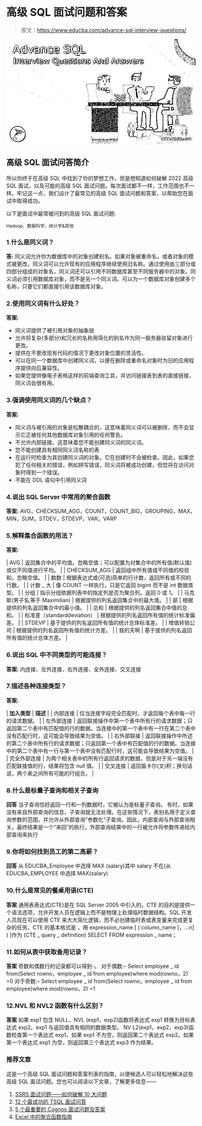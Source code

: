 # 高级 SQL 面试问题和答案

> 原文：<https://www.educba.com/advance-sql-interview-questions/>

![Advance SQL Interview Questions And Answers](img/b508eb4aaa4f4730754990afac55ad47.png)



## 高级 SQL 面试问答简介

所以你终于在高级 SQL 中找到了你的梦想工作，但是想知道如何破解 2022 高级 SQL 面试，以及可能的高级 SQL 面试问题。每次面试都不一样，工作范围也不一样。牢记这一点，我们设计了最常见的高级 SQL 面试问题和答案，以帮助您在面试中取得成功。

以下是面试中最常被问到的高级 SQL 面试问题:

<small>Hadoop、数据科学、统计学&其他</small>

### 1.什么是同义词？

**答:**
同义词允许你为数据库中的对象创建别名。如果对象被重命名，或者对象的模式被更改，同义词可以允许现有的应用程序继续使用旧名称。通过使用由三部分或四部分组成的对象名，同义词还可以引用不同数据库甚至不同服务器中的对象。同义词必须引用数据库对象，而不是另一个同义词。可以为一个数据库对象创建多个名称，只要它们都直接引用该数据库对象。

### 2.使用同义词有什么好处？

**答案:**

*   同义词提供了被引用对象的抽象层
*   允许将复杂(多部分)和冗长的名称用简化的别名作为同一服务器驻留对象进行更改。
*   提供在不更改现有代码的情况下更改对象位置的灵活性。
*   可以在同一个数据库中创建同义词，以便在删除或重命名对象时为旧的应用程序提供向后兼容性。
*   如果您提供像电子表格这样的前端查询工具，并访问链接表到表的直接链接，同义词会很有用。

### 3.强调使用同义词的几个缺点？

**答案:**

*   同义词与被引用的对象是松散耦合的，这意味着同义词可以被删除，而不会显示它正被任何其他数据库对象引用的任何警告。
*   不允许内部链接。这意味着您不能创建同义词的同义词。
*   您不能创建具有相同同义词名称的表
*   在运行时检查为其创建同义词的对象。它在创建时不会被检查。因此，如果您犯了任何相关的错误，例如拼写错误，同义词将被成功创建，但您将在访问对象时得到一个错误。
*   不能在 DDL 语句中引用同义词

### 4.说出 SQL Server 中常用的聚合函数

**答案:**
AVG，CHECKSUM_AGG，COUNT，COUNT_BIG，GROUPING，MAX，MIN，SUM，STDEV，STDEVP，VAR，VARP

### 5.解释集合函数的用法？

**答案:**

| AVG | 返回集合中的平均值。忽略空值；可以配置为对集合中的所有值(默认值)或仅不同值进行平均。 |
| CHECKSUM_AGG | 返回组中所有值或不同值的校验和，忽略空值。 |
| 数数 | 根据表达式或(可选)简单的行计数，返回所有或不同的行数。 |
| 计数 _ 大 | 像 COUNT 一样执行，只是它返回 bigint 而不是 int 数据类型。 |
| 分组 | 指示分组依据列表中的指定列是否为聚合列。返回 0 或 1。 |
| 马克斯(男子名ˌ等于 Maximilian) | 根据提供的列名返回集合中的最大值。 |
| 部 | 根据提供的列名返回集合中的最小值。 |
| 总和 | 根据提供的列名返回集合中值的总和。 |
| 标准差（standarddeviation） | 根据提供的列名返回所有值的统计标准偏差。 |
| STDEVP | 基于提供的列名返回所有值的统计总体标准差。 |
| 增值转销公司 | 根据提供的列名返回所有值的统计方差。 |
| 我的天啊 | 基于提供的列名返回所有值的统计总体方差。 |

### 6.说出 SQL 中不同类型的可能连接？

**答案:**
内连接、左外连接、右外连接、全外连接、交叉连接

### 7.描述各种连接类型？

**答案:**

| **加入类型** | **描述** |
| 内部连接 | 仅当连接字段完全匹配时，才返回每个表中每一行的请求数据。 |
| 左外部连接 | 返回联接操作中第一个表中所有行的请求数据；只返回第二个表中有匹配值的行的数据。当连接中的第一个表中有一行在第二个表中没有匹配行时，这可能会导致结果为空值。 |
| 右外部联接 | 返回联接操作中所述的第二个表中所有行的请求数据；只返回第一个表中有匹配值的行的数据。当连接中的第二个表中有一行与第一个表中没有匹配行时，这可能会导致结果为空值。 |
| 完全外部连接 | 为两个相关表中的所有行返回请求的数据，但是对于另一端没有匹配联接值的行，结果将包含 null 值。 |
| 交叉连接 | 返回笛卡尔(叉)积；换句话说，两个表之间所有可能的行组合。 |

### 8.什么是标量子查询和相关子查询

**回答**
当子查询恰好返回一行和一列数据时，它被认为是标量子查询。
有时，如果没有来自外部查询的信息，子查询就无法处理。在这些情况下，表别名用于定义查询参数的范围，并允许从外部查询“参数化”子查询。因此，内部查询与外部查询相关。最终结果是一个“来回”的执行，外部查询结果中的一行被允许将参数传递给内部查询来执行

### 9.你将如何找到员工的第二高薪？

**回答**
从 EDUCBA_Employee 中选择 MAX (salary)其中 salary 不在(从 EDUCBA_EMPLOYEE 中选择 MAX(salary)

### 10.什么是常见的餐桌用语(CTE)

**答案**
通用表表达式(CTE)是在 SQL Server 2005 中引入的。CTE 的目的是提供一个语法选项，允许开发人员在逻辑上而不是物理上处理临时数据结构。SQL 开发人员现在可以使用 CTE 来大大简化逻辑，而不必创建临时表或表变量来完成更复杂的任务。CTE 的基本格式是
，用 expression_name [ ( column_name [，…n] ) ]作为
(CTE _ query _ definition)
SELECT<column _ list>
FROM expression _ name；

### 11.如何从表中获取备用记录？

**答案**
奇数和偶数行的记录都可以得到-。
对于偶数:–
Select employee _ id from(Select rowno，employee _ id from employee)where mod(rowno，2) =0
对于奇数:–
Select employee _ id from(Select rowno，employee _ id from employee)where mod(rowno，2) =1

### 12.NVL 和 NVL2 函数有什么区别？

**答案**
如果 exp1 包含 NULL，NVL (exp1，exp2)函数将表达式 exp1 转换为目标表达式 exp2。exp1 与返回值具有相同的数据类型。
NV L2(exp1，exp2，exp3)函数检查第一个表达式 exp1，如果 exp1 不为空，则返回第二个表达式 exp2。如果第一个表达式 exp1 为空，则返回第三个表达式 exp3 作为结果。

### 推荐文章

这是一个高级 SQL 面试问题和答案列表的指南，以便候选人可以轻松地解决这些高级 SQL 面试问题。您也可以阅读以下文章，了解更多信息——

1.  [SSRS 面试问题——如何破解 10 大问题](https://www.educba.com/ssrs-interview-questions/)
2.  [12 个最成功的 TSQL 面试问答](https://www.educba.com/tsql-interview-questions/)
3.  [5 个最重要的 Cognos 面试问题及答案](https://www.educba.com/cognos-interview-questions/)
4.  [Excel 中的聚合函数指南](https://www.educba.com/aggregate-in-excel/)





